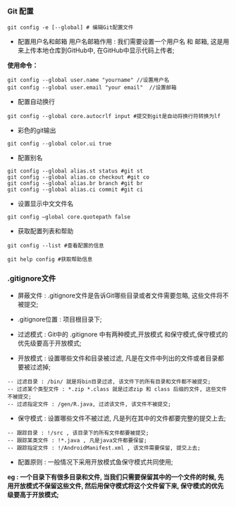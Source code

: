 ### Git 配置  
    git config -e [--global] # 编辑Git配置文件
    
* 配置用户名和邮箱
用户名邮箱作用 : 我们需要设置一个用户名 和 邮箱, 这是用来上传本地仓库到GitHub中, 在GitHub中显示代码上传者;  

**使用命令：**  

```
git config --global user.name "yourname" //设置用户名  
git config --global user.email "your email"  //设置邮箱  
```

* 配置自动换行  

```
git config --global core.autocrlf input #提交到git是自动将换行符转换为lf
```

* 彩色的git输出  

```
git config --global color.ui true
```

* 配置别名  

```
git config --global alias.st status #git st
git config --global alias.co checkout #git co
git config --global alias.br branch #git br
git config --global alias.ci commit #git ci
```

* 设置显示中文文件名  

```
git config –global core.quotepath false 
```

* 获取配置列表和帮助  

```
git config --list #查看配置的信息

git help config #获取帮助信息
```


### .gitignore文件

* 屏蔽文件 : .gitignore文件是告诉Git哪些目录或者文件需要忽略, 这些文件将不被提交; 

* .gitignore位置 : 项目根目录下;

* 过滤模式 : Git中的 .gitignore 中有两种模式,开放模式 和保守模式,保守模式的优先级要高于开放模式;

* 开放模式 : 设置哪些文件和目录被过滤, 凡是在文件中列出的文件或者目录都要被过滤掉;  

```
-- 过滤目录 : /bin/ 就是将bin目录过滤, 该文件下的所有目录和文件都不被提交;  
-- 过滤某个类型文件 : *.zip *.class 就是过滤zip 和 class 后缀的文件, 这些文件不被提交;  
-- 过滤指定文件 : /gen/R.java, 过滤该文件, 该文件不被提交;
```

* 保守模式 : 设置哪些文件不被过滤, 凡是列在其中的文件都要完整的提交上去;  

```
-- 跟踪目录 : !/src , 该目录下的所有文件都要被提交;
-- 跟踪某类文件 : !*.java , 凡是java文件都要保留;
-- 跟踪指定文件 : !/AndroidManifest.xml , 该文件需要保留, 提交上去;
```

* 配置原则 : 一般情况下采用开放模式鱼保守模式共同使用;  

**eg : 一个目录下有很多目录和文件, 当我们只需要保留其中的一个文件的时候, 先用开放模式不保留这些文件, 然后用保守模式将这个文件留下来, 保守模式的优先级要高于开放模式;**
